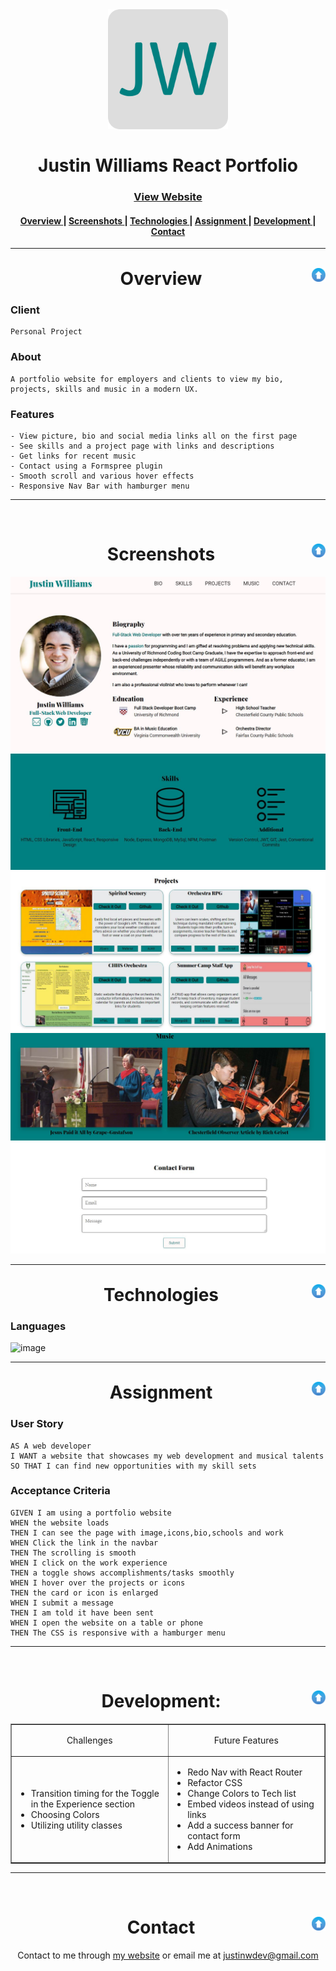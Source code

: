 <h1 align="center"style="border-bottom:none;margin:0">
  <a name="logo" href="https://justinwdev.com"><img src="public/favicon-192x192.png" alt="Justin Williams" width="192"></a>
  <br>
  <br>
  Justin Williams React Portfolio
</h1>

<a class="button" href="justinwdev.com"><h3  align="center" p-style="border-bottom:none;margin:0 ">View Website </h3></a>

<div align="center"><a name="menu"></a>
  <h4>
    <a href="https://github.com/justinwilliamsrva/react-portfolio#Overview">
      Overview
    </a>
    <span> | </span>
    <a href="https://github.com/justinwilliamsrva/react-portfolio#Screenshots">
      Screenshots
    </a>
    <span> | </span>
    <a href="https://github.com/justinwilliamsrva/react-portfolio#Technologies">
      Technologies
    </a>
    <span> | </span>
    <a href="https://github.com/justinwilliamsrva/react-portfolio#Assignment">
      Assignment
    </a>
    <span> | </span>
     <a href="https://github.com/justinwilliamsrva/react-portfolio#Development">
    Development
    </a>
    <span> | </span>
    <a href="https://github.com/justinwilliamsrva/react-portfolio#Contact">
      Contact
    </a>

  </h4>
</div>

---

<br>

<h1 align="center" border="none" style="border-bottom:none;margin:0" name="Overview" > Overview  <a href="https://github.com/justinwilliamsrva/react-portfolio#logo"><img align="right" border="0" src="https://raw.githubusercontent.com/CCOSTAN/Home-AssistantConfig/master/config/www/custom_ui/floorplan/images/branding/up_arrow.png" width="22" ></a></h1>

<h3> Client
</h3>

```
Personal Project
```

<h3>About </h3>

```
A portfolio website for employers and clients to view my bio, projects, skills and music in a modern UX.
```

<h3>Features </h3>

```
- View picture, bio and social media links all on the first page
- See skills and a project page with links and descriptions
- Get links for recent music
- Contact using a Formspree plugin
- Smooth scroll and various hover effects
- Responsive Nav Bar with hamburger menu
```

---

<br>

<h1 align="center" style="text-align: center;border-bottom:none" name="Screenshots" > Screenshots  <a href="https://github.com/justinwilliamsrva/react-portfolio#logo"><img align="right" border="0" src="https://raw.githubusercontent.com/CCOSTAN/Home-AssistantConfig/master/config/www/custom_ui/floorplan/images/branding/up_arrow.png" width="22" ></a></h1>

<img src="/public/web-1.JPG" alt="Home">
<img src="/public/web-2.JPG" alt="Skills" >
<img src="/public/web-3.JPG" alt="Projects" >
<img src="/public/web-4.JPG" alt="Music" >
<img src="/public/web-5.JPG" alt="Contact" >

---

<br>

<h1 align="center" name="Technologies" style="border-bottom:none;margin:0"> Technologies  <a href="https://github.com/justinwilliamsrva/react-portfolio#logo"><img align="right" border="0" src="https://raw.githubusercontent.com/CCOSTAN/Home-AssistantConfig/master/config/www/custom_ui/floorplan/images/branding/up_arrow.png" width="22" ></a></h1>

<h3> Languages</h3>

![image](https://img.shields.io/badge/react-%2320232a.svg?style=for-the-badge&logo=react&logoColor=%2361DAFB)

---

<br>

<h1  align="center" style="border-bottom:none;margin:0" name="Assignment" > Assignment  <a href="https://github.com/justinwilliamsrva/react-portfolio#logo"><img align="right" border="0" src="https://raw.githubusercontent.com/CCOSTAN/Home-AssistantConfig/master/config/www/custom_ui/floorplan/images/branding/up_arrow.png" width="22" ></a></h1>

<h3> User Story</h3>

```
AS A web developer
I WANT a website that showcases my web development and musical talents
SO THAT I can find new opportunities with my skill sets
```

<h3> Acceptance Criteria</h3>

```
GIVEN I am using a portfolio website
WHEN the website loads
THEN I can see the page with image,icons,bio,schools and work
WHEN Click the link in the navbar
THEN The scrolling is smooth
WHEN I click on the work experience
THEN a toggle shows accomplishments/tasks smoothly
WHEN I hover over the projects or icons
THEN the card or icon is enlarged
WHEN I submit a message
THEN I am told it have been sent
WHEN I open the website on a table or phone
THEN The CSS is responsive with a hamburger menu
```

---

<br>

<h1 align="center" style="text-align: center;border-bottom:none" name="Development" > Development: <a href="https://github.com/justinwilliamsrva/react-portfolio#logo"><img align="right" border="0" src="https://raw.githubusercontent.com/CCOSTAN/Home-AssistantConfig/master/config/www/custom_ui/floorplan/images/branding/up_arrow.png" width="22" ></a></h1>

<table align="center" border="1">

<tr><td align="center" colspan="1" style="width:50%">

Challenges

</td><td align="center" colspan="1" style="width:50%">

Future Features

</td></tr>

<tr><td colspan="1">
<ul>
          <li>Transition timing for the Toggle in the Experience section</li>
          <li>Choosing Colors</li>
          <li>Utilizing utility classes</li>

</ul>

</td><td colspan="1">
<ul>  <li>Redo Nav with React Router</li>
<li>Refactor CSS</li>
<li>Change Colors to Tech list</li>
<li>Embed videos instead of using links </li>
<li>Add a success banner for contact form </li>
<li>Add Animations</li>

</ul>
</td></tr>

</table>

---

<br>

<h1 align="center" style="text-align: center;border-bottom:none" name="Contact" >Contact <a href="https://github.com/justinwilliamsrva/react-portfolio#logo"><img align="right" border="0" src="https://raw.githubusercontent.com/CCOSTAN/Home-AssistantConfig/master/config/www/custom_ui/floorplan/images/branding/up_arrow.png" width="22" ></a></h1>
<p align="center" style="text-align: center">Contact to me through <a href="www.justinwdev.com">my website</a> or email me at <a href="mailto: justinwdev@gmail.com">justinwdev@gmail.com</a><p>
